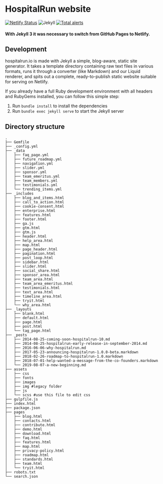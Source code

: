 # HospitalRun website

[![Netlify Status](https://api.netlify.com/api/v1/badges/43e5071f-bdaf-43ec-be74-5bf464403034/deploy-status)](https://app.netlify.com/sites/hospitalrun-website/deploys) ![Jekyll](https://img.shields.io/badge/Jekyll-v3.8.7-red?style=flat&logo=jekyll) [![Total alerts](https://img.shields.io/lgtm/alerts/g/HospitalRun/hospitalrun.io.svg?logo=lgtm&logoWidth=18)](https://lgtm.com/projects/g/HospitalRun/hospitalrun.io/alerts/)

#### With Jekyll 3 it was necessary to switch from GitHub Pages to Netlify.

## Development

hospitalrun.io is made with Jekyll a simple, blog-aware, static site generator. It takes a template directory containing raw text files in various formats, runs it through a converter (like Markdown) and our Liquid renderer, and spits out a complete, ready-to-publish static website suitable for serving on Netlify.

If you already have a full Ruby development environment with all headers and RubyGems installed, you can follow this simple step:

1. Run `bundle install` to install the dependencies
2. Run `bundle exec jekyll serve` to start the Jekyll server

## Directory structure

```
.
├── Gemfile
├── _config.yml
├── _data
│   ├── faq_page.yml
│   ├── future_roadmap.yml
│   ├── navigation.yml
│   ├── slider.yml
│   ├── sponsor.yml
│   ├── team_emeritus.yml
│   ├── team_members.yml
│   ├── testimonials.yml
│   └── trending_items.yml
├── _includes
│   ├── blog_and_items.html
│   ├── call_to_action.html
│   ├── cookie-consent.html
│   ├── enterprise.html
│   ├── features.html
│   ├── footer.html
│   ├── ga.js
│   ├── gtm.html
│   ├── gtm.js
│   ├── header.html
│   ├── help_area.html
│   ├── map.html
│   ├── page_header.html
│   ├── pagination.html
│   ├── post_loop.html
│   ├── sidebar.html
│   ├── slider.html
│   ├── social_share.html
│   ├── sponsor_area.html
│   ├── team_area.html
│   ├── team_area_emeritus.html
│   ├── testimonials.html
│   ├── text_area.html
│   ├── timeline_area.html
│   ├── tryit.html
│   └── why_area.html
├── _layouts
│   ├── blank.html
│   ├── default.html
│   ├── page.html
│   ├── post.html
│   └── tag_page.html
├── _posts
│   ├── 2014-08-25-coming-soon-hospitalrun-10.md
│   ├── 2014-08-25-hospitalrun-early-release-in-september-2014.md
│   ├── 2016-06-06-why-hospitalrun.md
│   ├── 2017-05-23-announcing-hospitalrun-1.0.0-beta.markdown
│   ├── 2018-02-26-roadmap-to-hospitalrun-1.0.markdown
│   ├── 2018-07-01-help-wanted-a-message-from-the-co-founders.markdown
│   └── 2019-08-07-a-new-beginning.md
├── assets
│   ├── css
│   ├── fonts
│   ├── images
│   ├── img #legacy folder
│   ├── js
│   └── scss #use this file to edit css
├── gulpfile.js
├── index.html
├── package.json
├── pages
│   ├── blog.html
│   ├── contacts.html
│   ├── contribute.html
│   ├── demo.html
│   ├── download.html
│   ├── faq.html
│   ├── features.html
│   ├── map.html
│   ├── privacy-policy.html
│   ├── roadmap.html
│   ├── standards.html
│   ├── team.html
│   └── tryit.html
├── robots.txt
└── search.json
```
